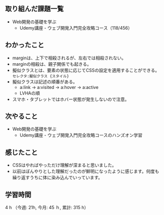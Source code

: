 ## 取り組んだ課題一覧
- Web開発の基礎を学ぶ
    - Udemy講座 - ウェブ開発入門完全攻略コース（118/456）
## わかったこと
- marginは、上下で相殺されるが、左右では相殺されない。
- marginの相殺は、親子関係でも起きる。
- 擬似クラスとは、要素の状態に応じてCSSの設定を適用することができる。
`セレクタ:擬似クラス {スタイル}`
- 擬似クラスは記述の順番がある。
    - a:link -> a:visited -> a:hover -> a:active
    - LVHAの順
- スマホ・タブレットではホバー状態が発生しないので注意。

## 次やること
- Web開発の基礎を学ぶ
    - Udemy講座 - ウェブ開発入門完全攻略コースのハンズオン学習
## 感じたこと
- CSSはやればやっただけ理解が深まると思いました。
- 以前はぼんやりとした理解だったのが鮮明になったように感じます。何度も繰り返すうちに体に染み込んでいっています。
## 学習時間
4 h （今週: 21h, 今月: 45 ｈ, 累計: 315 h）